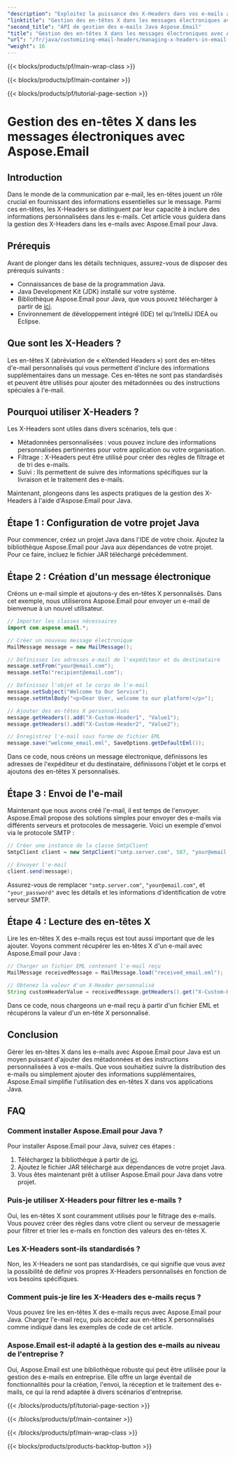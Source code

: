 ```yaml
---
"description": "Exploitez la puissance des X-Headers dans vos e-mails avec Aspose.Email pour Java. Apprenez à gérer les métadonnées personnalisées et à optimiser le traitement des e-mails."
"linktitle": "Gestion des en-têtes X dans les messages électroniques avec Aspose.Email"
"second_title": "API de gestion des e-mails Java Aspose.Email"
"title": "Gestion des en-têtes X dans les messages électroniques avec Aspose.Email"
"url": "/fr/java/customizing-email-headers/managing-x-headers-in-email-messages/"
"weight": 16
---
```


{{< blocks/products/pf/main-wrap-class >}}

{{< blocks/products/pf/main-container >}}

{{< blocks/products/pf/tutorial-page-section >}}

# Gestion des en-têtes X dans les messages électroniques avec Aspose.Email


## Introduction

Dans le monde de la communication par e-mail, les en-têtes jouent un rôle crucial en fournissant des informations essentielles sur le message. Parmi ces en-têtes, les X-Headers se distinguent par leur capacité à inclure des informations personnalisées dans les e-mails. Cet article vous guidera dans la gestion des X-Headers dans les e-mails avec Aspose.Email pour Java.

## Prérequis

Avant de plonger dans les détails techniques, assurez-vous de disposer des prérequis suivants :

- Connaissances de base de la programmation Java.
- Java Development Kit (JDK) installé sur votre système.
- Bibliothèque Aspose.Email pour Java, que vous pouvez télécharger à partir de [ici](https://releases.aspose.com/email/java/).
- Environnement de développement intégré (IDE) tel qu'IntelliJ IDEA ou Eclipse.

## Que sont les X-Headers ?

Les en-têtes X (abréviation de « eXtended Headers ») sont des en-têtes d'e-mail personnalisés qui vous permettent d'inclure des informations supplémentaires dans un message. Ces en-têtes ne sont pas standardisés et peuvent être utilisés pour ajouter des métadonnées ou des instructions spéciales à l'e-mail.

## Pourquoi utiliser X-Headers ?

Les X-Headers sont utiles dans divers scénarios, tels que :

- Métadonnées personnalisées : vous pouvez inclure des informations personnalisées pertinentes pour votre application ou votre organisation.
- Filtrage : X-Headers peut être utilisé pour créer des règles de filtrage et de tri des e-mails.
- Suivi : Ils permettent de suivre des informations spécifiques sur la livraison et le traitement des e-mails.

Maintenant, plongeons dans les aspects pratiques de la gestion des X-Headers à l'aide d'Aspose.Email pour Java.

## Étape 1 : Configuration de votre projet Java

Pour commencer, créez un projet Java dans l'IDE de votre choix. Ajoutez la bibliothèque Aspose.Email pour Java aux dépendances de votre projet. Pour ce faire, incluez le fichier JAR téléchargé précédemment.

## Étape 2 : Création d'un message électronique

Créons un e-mail simple et ajoutons-y des en-têtes X personnalisés. Dans cet exemple, nous utiliserons Aspose.Email pour envoyer un e-mail de bienvenue à un nouvel utilisateur.

```java
// Importer les classes nécessaires
import com.aspose.email.*;

// Créer un nouveau message électronique
MailMessage message = new MailMessage();

// Définissez les adresses e-mail de l'expéditeur et du destinataire
message.setFrom("your@email.com");
message.setTo("recipient@email.com");

// Définissez l'objet et le corps de l'e-mail
message.setSubject("Welcome to Our Service");
message.setHtmlBody("<p>Dear User, welcome to our platform!</p>");

// Ajouter des en-têtes X personnalisés
message.getHeaders().add("X-Custom-Header1", "Value1");
message.getHeaders().add("X-Custom-Header2", "Value2");

// Enregistrez l'e-mail sous forme de fichier EML
message.save("welcome_email.eml", SaveOptions.getDefaultEml());
```

Dans ce code, nous créons un message électronique, définissons les adresses de l'expéditeur et du destinataire, définissons l'objet et le corps et ajoutons des en-têtes X personnalisés.

## Étape 3 : Envoi de l'e-mail

Maintenant que nous avons créé l'e-mail, il est temps de l'envoyer. Aspose.Email propose des solutions simples pour envoyer des e-mails via différents serveurs et protocoles de messagerie. Voici un exemple d'envoi via le protocole SMTP :

```java
// Créer une instance de la classe SmtpClient
SmtpClient client = new SmtpClient("smtp.server.com", 587, "your@email.com", "your_password");

// Envoyer l'e-mail
client.send(message);
```

Assurez-vous de remplacer `"smtp.server.com"`, `"your@email.com"`, et `"your_password"` avec les détails et les informations d'identification de votre serveur SMTP.

## Étape 4 : Lecture des en-têtes X

Lire les en-têtes X des e-mails reçus est tout aussi important que de les ajouter. Voyons comment récupérer les en-têtes X d'un e-mail avec Aspose.Email pour Java :

```java
// Charger un fichier EML contenant l'e-mail reçu
MailMessage receivedMessage = MailMessage.load("received_email.eml");

// Obtenez la valeur d'un X-Header personnalisé
String customHeaderValue = receivedMessage.getHeaders().get("X-Custom-Header1");
```

Dans ce code, nous chargeons un e-mail reçu à partir d'un fichier EML et récupérons la valeur d'un en-tête X personnalisé.

## Conclusion

Gérer les en-têtes X dans les e-mails avec Aspose.Email pour Java est un moyen puissant d'ajouter des métadonnées et des instructions personnalisées à vos e-mails. Que vous souhaitiez suivre la distribution des e-mails ou simplement ajouter des informations supplémentaires, Aspose.Email simplifie l'utilisation des en-têtes X dans vos applications Java.

## FAQ

### Comment installer Aspose.Email pour Java ?

Pour installer Aspose.Email pour Java, suivez ces étapes :
1. Téléchargez la bibliothèque à partir de [ici](https://releases.aspose.com/email/java/).
2. Ajoutez le fichier JAR téléchargé aux dépendances de votre projet Java.
3. Vous êtes maintenant prêt à utiliser Aspose.Email pour Java dans votre projet.

### Puis-je utiliser X-Headers pour filtrer les e-mails ?

Oui, les en-têtes X sont couramment utilisés pour le filtrage des e-mails. Vous pouvez créer des règles dans votre client ou serveur de messagerie pour filtrer et trier les e-mails en fonction des valeurs des en-têtes X.

### Les X-Headers sont-ils standardisés ?

Non, les X-Headers ne sont pas standardisés, ce qui signifie que vous avez la possibilité de définir vos propres X-Headers personnalisés en fonction de vos besoins spécifiques.

### Comment puis-je lire les X-Headers des e-mails reçus ?

Vous pouvez lire les en-têtes X des e-mails reçus avec Aspose.Email pour Java. Chargez l'e-mail reçu, puis accédez aux en-têtes X personnalisés comme indiqué dans les exemples de code de cet article.

### Aspose.Email est-il adapté à la gestion des e-mails au niveau de l'entreprise ?

Oui, Aspose.Email est une bibliothèque robuste qui peut être utilisée pour la gestion des e-mails en entreprise. Elle offre un large éventail de fonctionnalités pour la création, l'envoi, la réception et le traitement des e-mails, ce qui la rend adaptée à divers scénarios d'entreprise.

{{< /blocks/products/pf/tutorial-page-section >}}

{{< /blocks/products/pf/main-container >}}

{{< /blocks/products/pf/main-wrap-class >}}

{{< blocks/products/products-backtop-button >}}